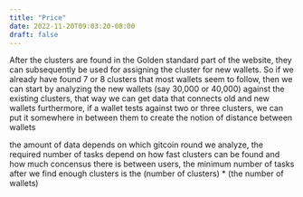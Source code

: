 ```yaml
---
title: "Price"
date: 2022-11-20T09:03:20-08:00
draft: false
---
```

After the clusters are found in the Golden standard part of the website, they can subsequently be used for assigning the cluster for new wallets. So if we already have found 7 or 8 clusters that most wallets seem to follow, then we can start by analyzing the new wallets (say 30,000 or 40,000) against the existing clusters, that way we can get data that connects old and new wallets furthermore, if a wallet tests against two or three clusters, we can put it somewhere in between them to create the notion of distance between wallets

the amount of data depends on which gitcoin round we analyze, the required number of tasks depend on how fast clusters can be found and how much concensus there is between users, the minimum number of tasks after we find enough clusters is the (number of clusters) * (the number of wallets)